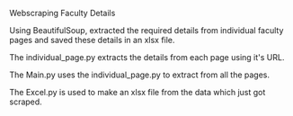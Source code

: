 Webscraping Faculty Details

Using BeautifulSoup, extracted the required details from individual faculty pages and saved these details in an xlsx file.

The individual_page.py extracts the details from each page using it's URL.

The Main.py uses the individual_page.py to extract from all the pages.

The Excel.py is used to make an xlsx file from the data which just got scraped.	
